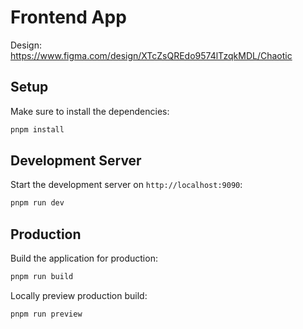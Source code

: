 # Frontend App

Design: https://www.figma.com/design/XTcZsQREdo9574lTzqkMDL/Chaotic

## Setup

Make sure to install the dependencies:

```bash
pnpm install
```

## Development Server

Start the development server on `http://localhost:9090`:

```bash
pnpm run dev
```

## Production

Build the application for production:

```bash
pnpm run build
```

Locally preview production build:

```bash
pnpm run preview
```
